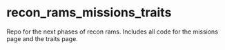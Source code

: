 # recon_rams_missions_traits
Repo for the next phases of recon rams. Includes all code for the missions page and the traits page. 
